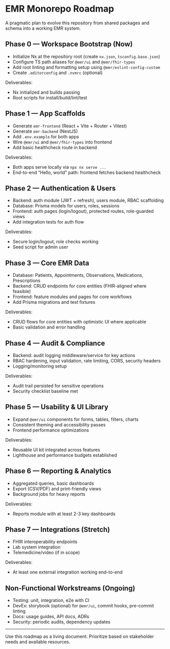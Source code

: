 # EMR Monorepo Roadmap

A pragmatic plan to evolve this repository from shared packages and schema into a working EMR system.

## Phase 0 — Workspace Bootstrap (Now)
- Initialize Nx at the repository root (create `nx.json`, `tsconfig.base.json`)
- Configure TS path aliases for `@emr/ui` and `@emr/fhir-types`
- Add root linting and formatting setup using `@emr/eslint-config-custom`
- Create `.editorconfig` and `.nvmrc` (optional)

Deliverables:
- Nx initialized and builds passing
- Root scripts for install/build/lint/test

## Phase 1 — App Scaffolds
- Generate `emr-frontend` (React + Vite + Router + Vitest)
- Generate `emr-backend` (NestJS)
- Add `.env.example` for both apps
- Wire `@emr/ui` and `@emr/fhir-types` into frontend
- Add basic healthcheck route in backend

Deliverables:
- Both apps serve locally via `npx nx serve ...`
- End-to-end “Hello, world” path: frontend fetches backend healthcheck

## Phase 2 — Authentication & Users
- Backend: auth module (JWT + refresh), users module, RBAC scaffolding
- Database: Prisma models for users, roles, sessions
- Frontend: auth pages (login/logout), protected routes, role-guarded views
- Add integration tests for auth flow

Deliverables:
- Secure login/logout, role checks working
- Seed script for admin user

## Phase 3 — Core EMR Data
- Database: Patients, Appointments, Observations, Medications, Prescriptions
- Backend: CRUD endpoints for core entities (FHIR-aligned where feasible)
- Frontend: feature modules and pages for core workflows
- Add Prisma migrations and test fixtures

Deliverables:
- CRUD flows for core entities with optimistic UI where applicable
- Basic validation and error handling

## Phase 4 — Audit & Compliance
- Backend: audit logging middleware/service for key actions
- RBAC hardening, input validation, rate limiting, CORS, security headers
- Logging/monitoring setup

Deliverables:
- Audit trail persisted for sensitive operations
- Security checklist baseline met

## Phase 5 — Usability & UI Library
- Expand `@emr/ui` components for forms, tables, filters, charts
- Consistent theming and accessibility passes
- Frontend performance optimizations

Deliverables:
- Reusable UI kit integrated across features
- Lighthouse and performance budgets established

## Phase 6 — Reporting & Analytics
- Aggregated queries, basic dashboards
- Export (CSV/PDF) and print-friendly views
- Background jobs for heavy reports

Deliverables:
- Reports module with at least 2-3 key dashboards

## Phase 7 — Integrations (Stretch)
- FHIR interoperability endpoints
- Lab system integration
- Telemedicine/video (if in scope)

Deliverables:
- At least one external integration working end-to-end

## Non-Functional Workstreams (Ongoing)
- Testing: unit, integration, e2e with CI
- DevEx: storybook (optional) for `@emr/ui`, commit hooks, pre-commit linting
- Docs: usage guides, API docs, ADRs
- Security: periodic audits, dependency updates

---

Use this roadmap as a living document. Prioritize based on stakeholder needs and available resources.